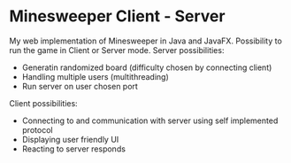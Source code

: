 # Minesweeper Client - Server

My web implementation of Minesweeper in Java and JavaFX.
Possibility to run the game in Client or Server mode.
Server possibilities:
- Generatin randomized board (difficulty chosen by connecting client)
- Handling multiple users (multithreading)
- Run server on user chosen port

Client possibilities:
- Connecting to and communication with server using self implemented protocol
- Displaying user friendly UI
- Reacting to server responds